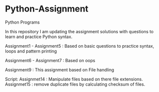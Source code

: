 # Python-Assignment
Python Programs

In this repository I am updating the assignment solutions with questions to learn and practice Python syntax.

Assignment1 - Assignment5  : Based on basic questions to practice syntax, loops and pattern printing

Assignment6 - Assignment7  : Based on oops

Assignment9 : This assignment based on File handling


Script:
Assignmet14 : Manipulate files based on there file extensions.
Assignmet15 : remove duplicate files by calculating checksum of files.
